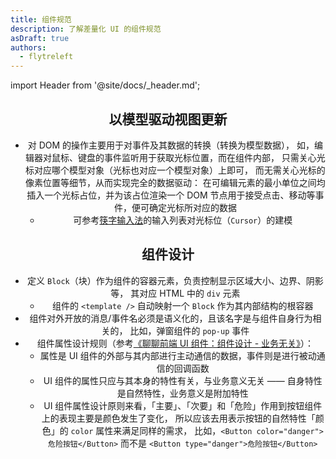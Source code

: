 ```yaml
---
title: 组件规范
description: 了解差量化 UI 的组件规范
asDraft: true
authors:
  - flytreleft
---
```


import Header from '@site/docs/\_header.md';

<Header />


## 以模型驱动视图更新

- 对 DOM 的操作主要用于对事件及其数据的转换（转换为模型数据），
  如，编辑器对鼠标、键盘的事件监听用于获取光标位置，而在组件内部，
  只需关心光标对应哪个模型对象（光标也对应一个模型对象）上即可，
  而无需关心光标的像素位置等细节，从而实现完全的数据驱动：
  在可编辑元素的最小单位之间均插入一个光标占位，并为该占位渲染一个
  DOM 节点用于接受点击、移动等事件，便可确定光标所对应的数据
  - 可参考[筷字输入法](https://github.com/crazydan-studio/kuaizi-ime-android/blob/master/app/src/main/java/org/crazydan/studio/app/ime/kuaizi/core/InputList.java)的输入列表对光标位（`Cursor`）的建模

## 组件设计

- 定义 `Block`（块）作为组件的容器元素，负责控制显示区域大小、边界、阴影等，
  其对应 HTML 中的 `div` 元素
  - 组件的 `<template />` 自动映射一个 `Block` 作为其内部结构的根容器
- 组件对外开放的消息/事件名必须是语义化的，且该名字是与组件自身行为相关的，
  比如，弹窗组件的 `pop-up` 事件
- 组件属性设计规则（参考[《聊聊前端 UI 组件：组件设计 - 业务无关》](https://ourai.ws/posts/design-frontend-ui-components/#section-2)）：
  - 属性是 UI 组件的外部与其内部进行主动通信的数据，事件则是进行被动通信的回调函数
  - UI 组件的属性只应与其本身的特性有关，与业务意义无关 —— 自身特性是自然特性，业务意义是附加特性
  - UI 组件属性设计原则来看，「主要」、「次要」和「危险」作用到按钮组件上的表现主要是颜色发生了变化，
    所以应该去用表示按钮的自然特性「颜色」的 `color` 属性来满足同样的需求，
    比如，`<Button color="danger">危险按钮</Button>` 而不是
    `<Button type="danger">危险按钮</Button>`
